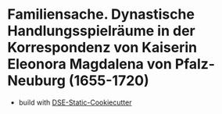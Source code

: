 # Familiensache. Dynastische Handlungsspielräume in der Korrespondenz von Kaiserin Eleonora Magdalena von Pfalz-Neuburg (1655-1720)


* build with [DSE-Static-Cookiecutter](https://github.com/acdh-oeaw/dse-static-cookiecutter)
